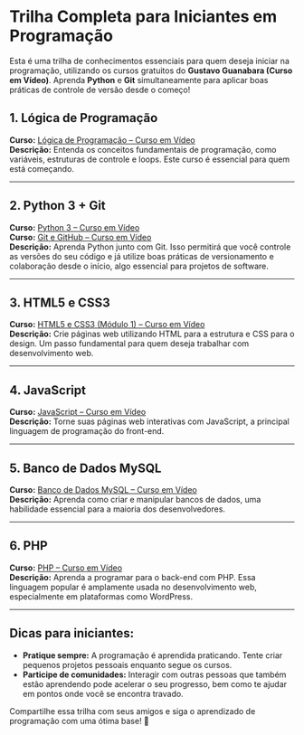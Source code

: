 # Trilha Completa para Iniciantes em Programação

Esta é uma trilha de conhecimentos essenciais para quem deseja iniciar na programação, utilizando os cursos gratuitos do **Gustavo Guanabara (Curso em Vídeo)**. Aprenda **Python** e **Git** simultaneamente para aplicar boas práticas de controle de versão desde o começo!

## 1. Lógica de Programação
**Curso:** [Lógica de Programação – Curso em Vídeo](https://www.cursoemvideo.com/curso/curso-de-algoritmo/)  
**Descrição:** Entenda os conceitos fundamentais de programação, como variáveis, estruturas de controle e loops. Este curso é essencial para quem está começando.

---

## 2. Python 3 + Git
**Curso:** [Python 3 – Curso em Vídeo](https://www.cursoemvideo.com/curso/python-3-mundo-1/)  
**Curso:** [Git e GitHub – Curso em Vídeo](https://www.cursoemvideo.com/curso/curso-de-git-e-github/)  
**Descrição:** Aprenda Python junto com Git. Isso permitirá que você controle as versões do seu código e já utilize boas práticas de versionamento e colaboração desde o início, algo essencial para projetos de software.

---

## 3. HTML5 e CSS3
**Curso:** [HTML5 e CSS3 (Módulo 1) – Curso em Vídeo](https://www.cursoemvideo.com/curso/html5-css3-modulo1/)  
**Descrição:** Crie páginas web utilizando HTML para a estrutura e CSS para o design. Um passo fundamental para quem deseja trabalhar com desenvolvimento web.

---

## 4. JavaScript
**Curso:** [JavaScript – Curso em Vídeo](https://www.cursoemvideo.com/curso/javascript/)  
**Descrição:** Torne suas páginas web interativas com JavaScript, a principal linguagem de programação do front-end.

---

## 5. Banco de Dados MySQL
**Curso:** [Banco de Dados MySQL – Curso em Vídeo](https://www.cursoemvideo.com/curso/mysql/)  
**Descrição:** Aprenda como criar e manipular bancos de dados, uma habilidade essencial para a maioria dos desenvolvedores.

---

## 6. PHP
**Curso:** [PHP – Curso em Vídeo](https://www.cursoemvideo.com/curso/php-basico/)  
**Descrição:** Aprenda a programar para o back-end com PHP. Essa linguagem popular é amplamente usada no desenvolvimento web, especialmente em plataformas como WordPress.

---

## Dicas para iniciantes:
- **Pratique sempre:** A programação é aprendida praticando. Tente criar pequenos projetos pessoais enquanto segue os cursos.
- **Participe de comunidades:** Interagir com outras pessoas que também estão aprendendo pode acelerar o seu progresso, bem como te ajudar em pontos onde você se encontra travado.

Compartilhe essa trilha com seus amigos e siga o aprendizado de programação com uma ótima base! 🚀
